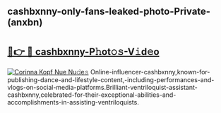 ## cashbxnny-only-fans​-leaked-photo​-Private-(anxbn)


# <h2><a href="https://mediaupload.pro?title=cashbxnny&ref=git">🔗👉 🔴 cashbxnny-P𝚑ot𝚘𝚜-V𝚒d𝚎o</a></h2>

[![Corinna Kopf Nue Nu𝚍e𝚜](https://i.imgur.com/0qMVB7G.gif)](https://mediaupload.pro?title=cashbxnny&ref=git)
Online-influencer-cashbxnny,known-for-publishing-dance-and-lifestyle-content,-including-performances-and-vlogs-on-social-media-platforms.Brilliant-ventriloquist-assistant-cashbxnny,celebrated-for-their-exceptional-abilities-and-accomplishments-in-assisting-ventriloquists.  